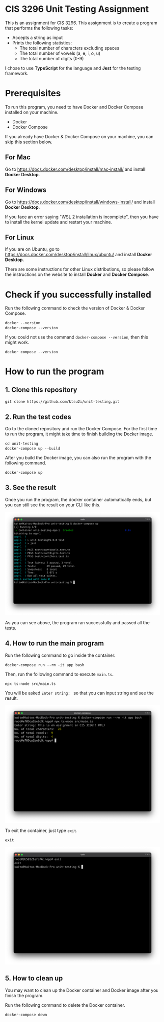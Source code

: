 # CIS 3296 Unit Testing Assignment

This is an assignment for CIS 3296.
This assignment is to create a program that performs the following tasks:

- Accepts a string as input
- Prints the following statistics:
  - The total number of characters excluding spaces
  - The total number of vowels (a, e, i, o, u)
  - The total number of digits (0-9)

I chose to use **TypeScript** for the language and **Jest** for the testing framework.

# Prerequisites

To run this program, you need to have Docker and Docker Compose installed on your machine.

- Docker
- Docker Compose

If you already have Docker & Docker Compose on your machine, you can skip this section below.

## For Mac

Go to https://docs.docker.com/desktop/install/mac-install/ and install **Docker Desktop**.

## For Windows

Go to https://docs.docker.com/desktop/install/windows-install/ and install **Docker Desktop**.

If you face an error saying "WSL 2 installation is incomplete", then you have to install the kernel update and restart your machine. 

## For Linux

If you are on Ubuntu, go to https://docs.docker.com/desktop/install/linux/ubuntu/ and install **Docker Desktop**.

There are some instructions for other Linux distributions, so please follow the instructions on the website to install **Docker** and **Docker Compose**.

# Check if you successfully installed

Run the following command to check the version of Docker & Docker Compose.

```
docker --version
docker-compose --version
```

If you could not use the command `docker-compose --version`, then this might work.

```
docker compose --version
```

# How to run the program

## 1. Clone this repository

```
git clone https://github.com/ktsu2i/unit-testing.git
```

## 2. Run the test codes

Go to the cloned repository and run the Docker Compose.
For the first time to run the program, it might take time to finish building the Docker image.

```
cd unit-testing
docker-compose up --build
```

After you build the Docker image, you can also run the program with the following command.

```
docker-compose up
```

## 3. See the result

Once you run the program, the docker container automatically ends, but you can still see the result on your CLI like this.

![result](result.png)

As you can see above, the program ran successfully and passed all the tests.

## 4. How to run the main program

Run the following command to go inside the container.

```
docker-compose run --rm -it app bash
```

Then, run the following command to execute `main.ts`.

```
npx ts-node src/main.ts
```

You will be asked `Enter string: ` so that you can input string and see the result.

![run main program](run-main.png)

To exit the container, just type `exit`.

```
exit
```

![exit](exit.png)

## 5. How to clean up

You may want to clean up the Docker container and Docker image after you finish the program.

Run the following command to delete the Docker container.

```
docker-compose down
```

